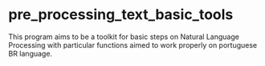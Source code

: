 # pre_processing_text_basic_tools
This program aims to be a toolkit for basic steps on Natural Language Processing with particular functions aimed to work properly on portuguese BR language.
